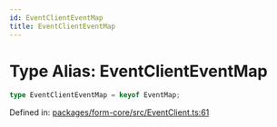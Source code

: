 ```yaml
---
id: EventClientEventMap
title: EventClientEventMap
---
```


<!-- DO NOT EDIT: this page is autogenerated from the type comments -->

# Type Alias: EventClientEventMap

```ts
type EventClientEventMap = keyof EventMap;
```

Defined in: [packages/form-core/src/EventClient.ts:61](https://github.com/TanStack/form/blob/main/packages/form-core/src/EventClient.ts#L61)
